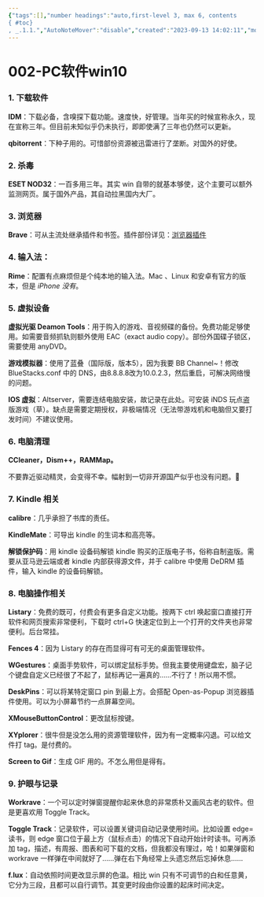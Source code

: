 ```yaml
---
{"tags":[],"number headings":"auto,first-level 3, max 6, contents
{ #toc}
, _.1.1.","AutoNoteMover":"disable","created":"2023-09-13 14:02:11","modified":"2023-09-13 14:07:48","dg-publish":true,"permalink":"/=Digital_Garden/PC/002-PC软件win10/","dgPassFrontmatter":true}
---
```


# 002-PC软件win10

### 1. 下载软件

**IDM**：下载必备，含嗅探下载功能。速度快，好管理。当年买的时候宣称永久，现在宣称三年。但目前未知似乎仍未执行，即即使满了三年也仍然可以更新。

**qbitorrent**：下种子用的。可惜部份资源被迅雷进行了垄断。对国外的好使。

### 2. 杀毒

**ESET NOD32**：一百多用三年。其实 win 自带的就基本够使，这个主要可以额外监测网页。属于国外产品，其自动拉黑国内大厂。

### 3. 浏览器

**Brave**：可从主流处继承插件和书签。插件部份详见：[浏览器插件](001-浏览器插件.md)

### 4. 输入法：

**Rime**：配置有点麻烦但是个纯本地的输入法。Mac 、Linux 和安卓有官方的版本，但是 *iPhone 没有*。

### 5. 虚拟设备

**虚拟光驱 Deamon Tools**：用于购入的游戏、音视频碟的备份。免费功能足够使用。如需要音频抓轨则额外使用 EAC（exact audio copy）。部份外国碟子锁区，需要使用 anyDVD。

**游戏模拟器**：使用了蓝叠（国际版，版本5），因为我要 BB Channel~！修改BlueStacks.conf 中的 DNS，由8.8.8.8改为10.0.2.3，然后重启，可解决网络慢的问题。

**IOS 虚拟**：Altserver，需要连结电脑安装，故记录在此处。可安装 iNDS 玩点盗版游戏（草）。缺点是需要定期授权，非极端情况（无法带游戏机和电脑但又要打发时间）不建议使用。

### 6. 电脑清理

**CCleaner，Dism++，RAMMap。**

不要靠近驱动精灵，会变得不幸。幅射到一切非开源国产似乎也没有问题。🚬

### 7. Kindle 相关

**calibre**：几乎承担了书库的责任。

**KindleMate**：可导出 kindle 的生词本和高亮等。

**解锁保护码**：用 kindle 设备码解锁 kindle 购买的正版电子书，俗称自制盗版。需要从亚马逊云端或者 kindle 内部获得源文件，并于 calibre 中使用 DeDRM 插件，输入 kindle 的设备码解锁。

### 8. 电脑操作相关

**Listary**：免费的既可，付费会有更多自定义功能。按两下 ctrl 唤起窗口直接打开软件和网页搜索非常便利，下载时 ctrl+G 快速定位到上一个打开的文件夹也非常便利。后台常挂。

**Fences 4**：因为 Listary 的存在而显得可有可无的桌面管理软件。

**WGestures**：桌面手势软件，可以绑定鼠标手势。但我主要使用键盘宏，脑子记个键盘自定义已经很了不起了，鼠标再记一遍真的……不行了！所以用不惯。

**DeskPins**：可以将某特定窗口 pin 到最上方。会搭配 Open-as-Popup 浏览器插件使用。可以为小屏幕节约一点屏幕空间。

**XMouseButtonControl**：更改鼠标按键。

**XYplorer**：很牛但是没怎么用的资源管理软件，因为有一定概率闪退。可以给文件打 tag。是付费的。

**Screen to Gif**：生成 GIF 用的。不怎么用但是得有。

### 9. 护眼与记录

**Workrave**：一个可以定时弹窗提醒你起来休息的非常质朴又画风古老的软件。但是更喜欢用 Toggle Track。

**Toggle Track**：记录软件，可以设置关键词自动记录使用时间。比如设置 edge=读书，则 edge 窗口位于最上方（鼠标点击）的情况下自动开始计时读书。可再添加 tag，描述，有周报、图表和可下载的文档，但我都没有理过，哈！如果弹窗和 workrave 一样弹在中间就好了……弹在右下角经常上头遗忘然后忘掉休息……

**f.lux**：自动依照时间更改显示屏的色温。相比 win 只有不可调节的白和任意黄，它分为三段，且都可以自行调节。其变更时段由你设置的起床时间决定。

